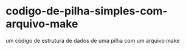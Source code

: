 # codigo-de-pilha-simples-com-arquivo-make
um código de estrutura de dados de uma pilha com um arquivo make
